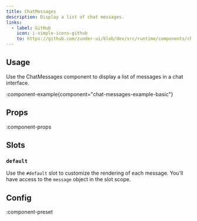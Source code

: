 ```yaml
---
title: ChatMessages
description: Display a list of chat messages.
links:
  - label: GitHub
    icon: i-simple-icons-github
    to: https://github.com/zunder-ui/blob/dev/src/runtime/components/chat/ChatMessages.vue
---
```


## Usage

Use the ChatMessages component to display a list of messages in a chat interface.

:component-example{component="chat-messages-example-basic"}

## Props

:component-props

## Slots

### `default`

Use the `#default` slot to customize the rendering of each message. You'll have access to the `message` object in the slot scope.

## Config

:component-preset